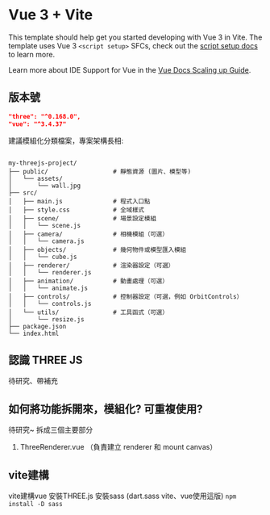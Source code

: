 # Vue 3 + Vite

This template should help get you started developing with Vue 3 in Vite. The template uses Vue 3 `<script setup>` SFCs, check out the [script setup docs](https://v3.vuejs.org/api/sfc-script-setup.html#sfc-script-setup) to learn more.

Learn more about IDE Support for Vue in the [Vue Docs Scaling up Guide](https://vuejs.org/guide/scaling-up/tooling.html#ide-support).



## 版本號
```json
"three": "^0.168.0",
"vue": "^3.4.37"
```


建議模組化分類檔案，專案架構長相:
```chasrp

my-threejs-project/
├── public/                  # 靜態資源 (圖片、模型等)
│   └── assets/
│       └── wall.jpg
├── src/
│   ├── main.js              # 程式入口點
│   ├── style.css            # 全域樣式
│   ├── scene/               # 場景設定模組
│   │   └── scene.js
│   ├── camera/              # 相機模組（可選）
│   │   └── camera.js
│   ├── objects/             # 幾何物件或模型匯入模組
│   │   └── cube.js
│   ├── renderer/            # 渲染器設定（可選）
│   │   └── renderer.js
│   ├── animation/           # 動畫處理（可選）
│   │   └── animate.js
│   ├── controls/            # 控制器設定（可選，例如 OrbitControls）
│   │   └── controls.js
│   └── utils/               # 工具函式（可選）
│       └── resize.js
├── package.json
└── index.html

```


## 認識 THREE JS
待研究、帶補充

## 如何將功能拆開來，模組化? 可重複使用?
待研究~
拆成三個主要部分
1. ThreeRenderer.vue （負責建立 renderer 和 mount canvas）


## vite建構
vite建構vue
安裝THREE.js
安裝sass (dart.sass vite、vue使用這版)
`npm install -D sass`